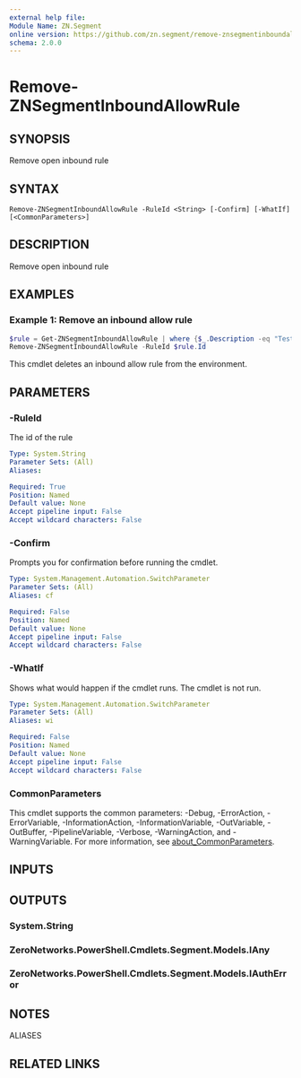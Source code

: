 ```yaml
---
external help file:
Module Name: ZN.Segment
online version: https://github.com/zn.segment/remove-znsegmentinboundallowrule
schema: 2.0.0
---
```


# Remove-ZNSegmentInboundAllowRule

## SYNOPSIS
Remove open inbound rule

## SYNTAX

```
Remove-ZNSegmentInboundAllowRule -RuleId <String> [-Confirm] [-WhatIf] [<CommonParameters>]
```

## DESCRIPTION
Remove open inbound rule

## EXAMPLES

### Example 1: Remove an inbound allow rule
```powershell
$rule = Get-ZNSegmentInboundAllowRule | where {$_.Description -eq "Test Rule A"}
Remove-ZNSegmentInboundAllowRule -RuleId $rule.Id
```

This cmdlet deletes an inbound allow rule from the environment.

## PARAMETERS

### -RuleId
The id of the rule

```yaml
Type: System.String
Parameter Sets: (All)
Aliases:

Required: True
Position: Named
Default value: None
Accept pipeline input: False
Accept wildcard characters: False
```

### -Confirm
Prompts you for confirmation before running the cmdlet.

```yaml
Type: System.Management.Automation.SwitchParameter
Parameter Sets: (All)
Aliases: cf

Required: False
Position: Named
Default value: None
Accept pipeline input: False
Accept wildcard characters: False
```

### -WhatIf
Shows what would happen if the cmdlet runs.
The cmdlet is not run.

```yaml
Type: System.Management.Automation.SwitchParameter
Parameter Sets: (All)
Aliases: wi

Required: False
Position: Named
Default value: None
Accept pipeline input: False
Accept wildcard characters: False
```

### CommonParameters
This cmdlet supports the common parameters: -Debug, -ErrorAction, -ErrorVariable, -InformationAction, -InformationVariable, -OutVariable, -OutBuffer, -PipelineVariable, -Verbose, -WarningAction, and -WarningVariable. For more information, see [about_CommonParameters](http://go.microsoft.com/fwlink/?LinkID=113216).

## INPUTS

## OUTPUTS

### System.String

### ZeroNetworks.PowerShell.Cmdlets.Segment.Models.IAny

### ZeroNetworks.PowerShell.Cmdlets.Segment.Models.IAuthError

## NOTES

ALIASES

## RELATED LINKS

